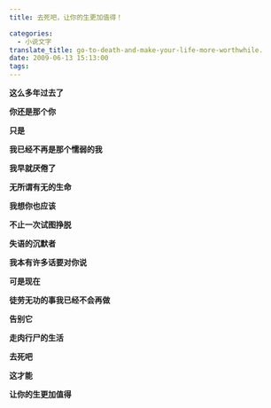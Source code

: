 ```yaml
---
title: 去死吧，让你的生更加值得！

categories:
  - 小说文字
translate_title: go-to-death-and-make-your-life-more-worthwhile.
date: 2009-06-13 15:13:00
tags:
---
```


**这么多年过去了**

**你还是那个你**

**只是**

**我已经不再是那个懦弱的我**

**我早就厌倦了**

**无所谓有无的生命**

**我想你也应该**

**不止一次试图挣脱**

**失语的沉默者**

**我本有许多话要对你说**

**可是现在**

**徒劳无功的事我已经不会再做**

**告别它**

**走肉行尸的生活**

**去死吧**

**这才能**

**让你的生更加值得**
